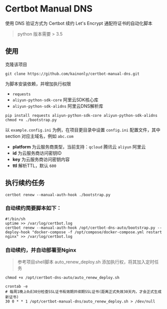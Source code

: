 # Certbot Manual DNS

使用 DNS 验证方式为 Certbot 续约 Let's Encrypt 通配符证书的自动化脚本 

> python 版本需要 > 3.5

## 使用

克隆该项目

```shell script
git clone https://github.com/kainonly/certbot-manual-dns.git
```

为脚本安装依赖，并增加执行权限

- `requests`
- `aliyun-python-sdk-core` 阿里云SDK核心库
- `aliyun-python-sdk-alidns` 阿里云DNS解析库

```shell script
pip install requests aliyun-python-sdk-core aliyun-python-sdk-alidns
chmod +x ./bootstrap.py
```

以 `example.config.ini` 为例，在项目更目录中设置 `config.ini` 配置文件，其中 section 对应主域名，例如 `abc.com`

- **platform** 为云服务商类型，当前支持：`qcloud` 腾讯云 `aliyun` 阿里云
- **id** 为云服务商访问密钥ID
- **key** 为云服务商访问密钥内容
- **ttl** 解析TTL，默认 `600`

## 执行续约任务

```shell script
certbot renew --manual-auth-hook ./bootstrap.py
```

### 自动续约简要脚本如下：
```shell script
#!/bin/sh
uptime >> /var/log/certbot.log
certbot renew --manual-auth-hook /opt/certbot-dns-auto/bootstrap.py --deploy-hook "docker-compose -f /opt/compose/docker-compose.yml restart nginx" >> /var/log/certbot.log
```

### 自动续约，并自动部署至Nginx
> 参考项目shell脚本 auto_renew_deploy.sh
添加执行权，将其加入定时任务

```shell script
chmod +x /opt/certbot-dns-auto/auto_renew_deploy.sh

crontab -e
# 每周1晚上0点30分检查SSL证书有效期并续期SSL证书(距离正式失效30天内，才会正式生成新证书)
30 0 * * 1 /opt/certbot-manual-dns/auto_renew_deploy.sh > /dev/null
```
